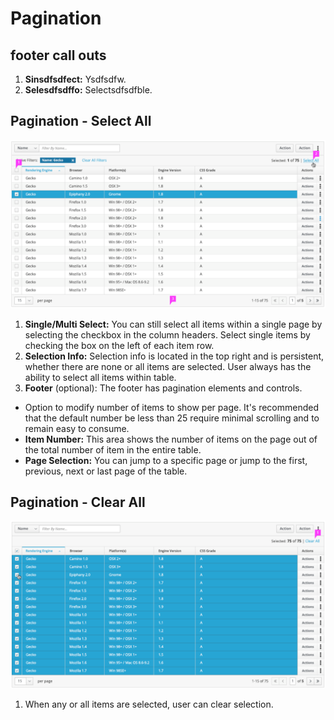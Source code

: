 # Pagination

## footer call outs

1. **Sinsdfsdfect:**  Ysdfsdfw.
2. **Selesdfsdffo:**  Selectsdfsdfble.

## Pagination - Select All

![paginationselect all](img/pagination_design.png)

1. **Single/Multi Select:**  You can still select all items within a single page by selecting the checkbox in the column headers. Select single items by checking the box on the left of each item row.
2. **Selection Info:**  Selection info is located in the top right and is persistent, whether there are none or all items are selected.  User always has the ability to select all items within table.
3. **Footer** (optional):  The footer has pagination elements and controls.
  * Option to modify number of items to show per page. It's recommended that the default number be less than 25 require minimal scrolling and to remain easy to consume.
  * **Item Number:**  This area shows the number of items on the page out of the total number of item in the entire table.
  * **Page Selection:**  You can jump to a specific page or jump to the first, previous, next or last page of the table.

## Pagination - Clear All

![paginationclearall](img/pagination_design2.png)

1. When any or all items are selected, user can clear selection.
